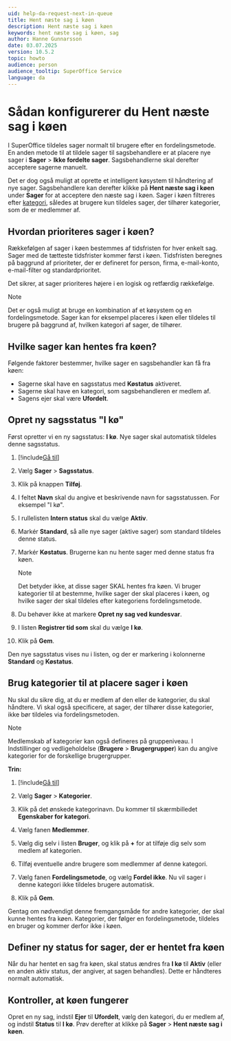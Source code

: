 ```yaml
---
uid: help-da-request-next-in-queue
title: Hent næste sag i køen
description: Hent næste sag i køen
keywords: hent næste sag i køen, sag
author: Hanne Gunnarsson
date: 03.07.2025
version: 10.5.2
topic: howto
audience: person
audience_tooltip: SuperOffice Service
language: da
---
```


# Sådan konfigurerer du Hent næste sag i køen

I SuperOffice tildeles sager normalt til brugere efter en fordelingsmetode. En anden metode til at tildele sager til sagsbehandlere er at placere nye sager i **Sager** > **Ikke fordelte sager**. Sagsbehandlerne skal derefter acceptere sagerne manuelt.

Det er dog også muligt at oprette et intelligent køsystem til håndtering af nye sager. Sagsbehandlere kan derefter klikke på **Hent næste sag i køen** under **Sager** for at acceptere den næste sag i køen. Sager i køen filtreres efter [kategori][2], således at brugere kun tildeles sager, der tilhører kategorier, som de er medlemmer af.

## Hvordan prioriteres sager i køen?

Rækkefølgen af sager i køen bestemmes af tidsfristen for hver enkelt sag. Sager med de tætteste tidsfrister kommer først i køen. Tidsfristen beregnes på baggrund af prioriteter, der er defineret for person, firma, e-mail-konto, e-mail-filter og standardprioritet.

Det sikrer, at sager prioriteres højere i en logisk og retfærdig rækkefølge.

> [!NOTE]
> Det er også muligt at bruge en kombination af et køsystem og en fordelingsmetode. Sager kan for eksempel placeres i køen eller tildeles til brugere på baggrund af, hvilken kategori af sager, de tilhører.

## Hvilke sager kan hentes fra køen?

Følgende faktorer bestemmer, hvilke sager en sagsbehandler kan få fra køen:

* Sagerne skal have en sagsstatus med **Køstatus** aktiveret.
* Sagerne skal have en kategori, som sagsbehandleren er medlem af.
* Sagens ejer skal være **Ufordelt**.

## Opret ny sagsstatus "I kø"

Først opretter vi en ny sagsstatus: **I kø**. Nye sager skal automatisk tildeles denne sagsstatus.

1. [!include[Gå til](../../learn/includes/goto-sm.md)]

1. Vælg **Sager** > **Sagsstatus**.

1. Klik på knappen **Tilføj**.

1. I feltet **Navn** skal du angive et beskrivende navn for sagsstatussen. For eksempel "I kø".

1. I rullelisten **Intern status** skal du vælge **Aktiv**.

1. Markér **Standard**, så alle nye sager (aktive sager) som standard tildeles denne status.

1. Markér **Køstatus**. Brugerne kan nu hente sager med denne status fra køen.

    > [!NOTE]
    > Det betyder ikke, at disse sager SKAL hentes fra køen. Vi bruger kategorier til at bestemme, hvilke sager der skal placeres i køen, og hvilke sager der skal tildeles efter kategoriens fordelingsmetode.

1. Du behøver ikke at markere **Opret ny sag ved kundesvar**.

1. I listen **Registrer tid som** skal du vælge **I kø**.

1. Klik på **Gem**.

Den nye sagsstatus vises nu i listen, og der er markering i kolonnerne **Standard** og **Køstatus**.

## Brug kategorier til at placere sager i køen

Nu skal du sikre dig, at du er medlem af den eller de kategorier, du skal håndtere. Vi skal også specificere, at sager, der tilhører disse kategorier, ikke bør tildeles via fordelingsmetoden.

> [!NOTE]
> Medlemskab af kategorier kan også defineres på gruppeniveau. I Indstillinger og vedligeholdelse (**Brugere** > **Brugergrupper**) kan du angive kategorier for de forskellige brugergrupper.

**Trin:**

1. [!include[Gå til](../../learn/includes/goto-sm.md)]

1. Vælg **Sager** > **Kategorier**.

1. Klik på det ønskede kategorinavn. Du kommer til skærmbilledet **Egenskaber for kategori**.

1. Vælg fanen **Medlemmer**.

1. Vælg dig selv i listen **Bruger**, og klik på **+** for at tilføje dig selv som medlem af kategorien.

1. Tilføj eventuelle andre brugere som medlemmer af denne kategori.

1. Vælg fanen **Fordelingsmetode**, og vælg **Fordel ikke**. Nu vil sager i denne kategori ikke tildeles brugere automatisk.

1. Klik på **Gem**.

Gentag om nødvendigt denne fremgangsmåde for andre kategorier, der skal kunne hentes fra køen. Kategorier, der følger en fordelingsmetode, tildeles en bruger og kommer derfor ikke i køen.

## Definer ny status for sager, der er hentet fra køen

Når du har hentet en sag fra køen, skal status ændres fra **I kø** til **Aktiv** (eller en anden aktiv status, der angiver, at sagen behandles). Dette er håndteres normalt automatisk.

## Kontroller, at køen fungerer

Opret en ny sag, indstil **Ejer** til **Ufordelt**, vælg den kategori, du er medlem af, og indstil **Status** til **I kø**. Prøv derefter at klikke på **Sager** > **Hent næste sag i køen**.

<!-- Referenced links -->
[2]: category/index.md
